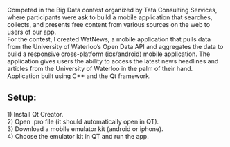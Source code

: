 Competed in the Big Data contest organized by Tata Consulting Services, where participants were ask to build a mobile application that  searches, collects, and presents free content from various sources on the web to users of our app. </br>
For the contest, I created WatNews, a mobile application that pulls data from the University of Waterloo’s Open Data API and aggregates the data to build a responsive cross-platform (ios/android) mobile application. The application gives users the ability to access the latest news headlines and articles from the University of Waterloo in the palm of their hand. Application built using C++ and the Qt framework. 


<h2> Setup: </h2>
1) Install Qt Creator. </br> 
2) Open .pro file (it should automatically open in QT). </br> 
3) Download a mobile emulator kit (android or iphone). </br> 
4) Choose the emulator kit in QT and run the app. </br> 

